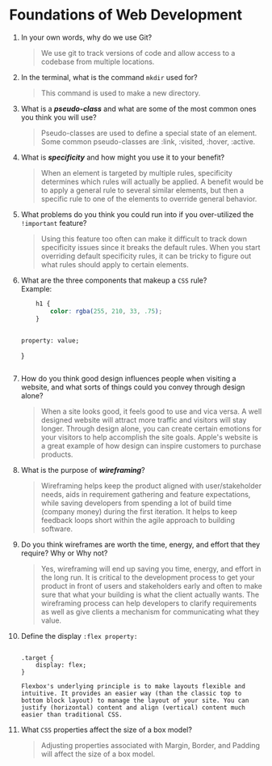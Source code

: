 # Foundations of Web Development
01. In your own words, why do we use Git?
    > We use git to track versions of code and allow access to a codebase from multiple locations.

02. In the terminal, what is the command `mkdir` used for?
    > This command is used to make a new directory.

03. What is a ***pseudo-class*** and what are some of the most common ones you think you will use?
    > Pseudo-classes are used to define a special state of an element. Some common pseudo-classes are :link, :visited, :hover, :active.

04. What is ***specificity*** and how might you use it to your benefit?
    > When an element is targeted by multiple rules, specificity determines which rules will actually be applied.
    > A benefit would be to apply a general rule to several similar elements, but then a specific rule to one of the elements to override general behavior. 

05. What problems do you think you could run into if you over-utilized the `!important` feature?
    > Using this feature too often can make it difficult to track down specificity issues since it breaks the default rules.
    > When you start overriding default specificity rules, it can be tricky to figure out what rules should apply to certain elements.

06. What are the three components that makeup a `CSS` rule? <br> Example:

    ```css
        h1 {
            color: rgba(255, 210, 33, .75);
        }
    ```

    > ```selector {
        property: value;
    }
    ```

07. How do you think good design influences people when visiting a website, and what sorts of things could you convey through design alone?
    > When a site looks good, it feels good to use and vica versa. A well designed website will attract more traffic and visitors will stay longer. Through design alone, you can create certain emotions for your visitors to help accomplish the site goals. Apple's website is a great example of how design can inspire customers to purchase products.

08. What is the purpose of ***wireframing***?
    > Wireframing helps keep the product aligned with user/stakeholder needs, aids in requirement gathering and feature expectations, while saving developers from spending a lot of build time (company money) during the first iteration. It helps to keep feedback loops short within the agile approach to building software.  

09. Do you think wireframes are worth the time, energy, and effort that they require? Why or Why not?
    > Yes, wireframing will end up saving you time, energy, and effort in the long run. It is critical to the development process to get your product in front of users and stakeholders early and often to make sure that what your building is what the client actually wants. The wireframing process can help developers to clarify requirements as well as give clients a mechanism for communicating what they value.    

10. Define the display `:flex property:`
    > ```css
        .target {
            display: flex;
        }  
      ```
    Flexbox's underlying principle is to make layouts flexible and intuitive. It provides an easier way (than the classic top to bottom block layout) to manage the layout of your site. You can justify (horizontal) content and align (vertical) content much easier than traditional CSS.

11. What `CSS` properties affect the size of a box model?
    > Adjusting properties associated with Margin, Border, and Padding will affect the size of a box model.
